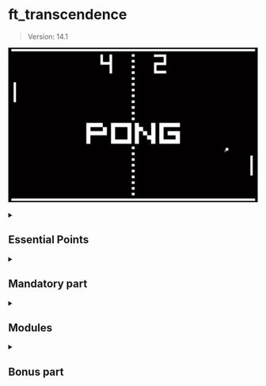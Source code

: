 # ft_transcendence
> Version: 14.1

<div align="center">

![Pong image](./utils/img/pong.png)

</div>

<details><summary><h2>Essential Points</h2></summary>
  
  This project is a complex undertaking, requiring decision-making within the specified constraints.  
  You have some flexibility in implementing certain modules, 
  and it is left to your discretion **within the scope of the subject**.  
  All your choices must be justifiable.  

  If you believe it’s necessary to use *nginx* to set up your website,
  there’s no issue, but ask yourself first, is it truly necessary?  
  Can I do without it?

  Similarly, when faced with a library that could assist you,
  it’s crucial to understand whether it will fulfill your tasks.  
  You’re not expected to rework uninteresting sub-layers
  but rather to make the proposed features function.  

  It’s crucial to understand that you’ll encounter decisions where
  doubts about implementing certain features will arise.  

  Initially, it is **STRONGLY recommended** to comprehend the project requirements thoroughly.  
  Once you’ve grasped what needs to be accomplished,
  it is necessary to stay within the framework of the project.  

  When we mention an imposed technology, it explicitly means that
  everything officially related to the requested framework/language is allowed.  

  However, we emphasize that when you wish to implement a module,
  all restrictions apply to that module.  
  For instance, if you want to realize the project with
  the Backend module as specified in the subject,
  you can no longer use the default language and must adapt your project accordingly.  
  If you still want to create a backend using the default language,
  it’s also possible, but since you’re not using the requested language/framework,
  this module will not be considered valid.  

  Before concluding, it’s important to note that
  some modules intentionally have strong dependencies on others.  

  Your choices are significant and must be justified during your evaluation.  
  Exercise caution.  

  Take the time to contemplate the design of your application with your choices
  before delving into the code – it’s crucial.  
  Have a fun ! :)

</details>
  

<details>
  <summary><h2>Mandatory part</h2></summary>

  This project is about creating a website for the mighty **Pong** contest!  

  > The use of libraries or frameworks or tools to replace your job is strictly prohibited.  
  > Each part of the subject will explicitly present the authorized third party software you can use.  
  > Nevertheless, it is allowed and even recommended to use anything possible to simplify certain actions.  
  > It is important to note that any tools or resources utilized must be justified.  
  > Please be aware that simplifying does not equate to completing your work.  

<details>
  <summary>
    <h3>Overview</h3>
  </summary>

  Thanks to your website, users will play Pong with others.  
  You have to provide a nice user interface and real-time multiplayer online games!  

• Your project needs to adhere to the following guidelines as a minimum requirement,
contributing only a small portion to the final grade.  

• The second part of this subject will offer additional modules that can replace or complete the following rules.

In this Subject, certain words are ~~highlighted in green~~ :small_orange_diamond:Bordered like this:small_orange_diamond:.  
These represent technology choices that will evolve over time.  
Pay close attention to the version of the subject.

</details>

<details>
  <summary>
    <h3>Minimal technical requirement</h3>
  </summary>

Your project has to comply with the following rules:  

> Again, some of these constraints could be overridden by the choice of specific modules.

You are free to develop the site, with or without a backend.  

If you choose to include a backend, 
it must be written in pure :small_orange_diamond:Ruby:small_orange_diamond:.  
However, this requirement can be overridden by the **Framework module**.  

If your backend or framework uses a database,  
you must follow the constraints of the **Database module**.  

The frontend should be developed using pure vanilla :small_orange_diamond:Javascript:small_orange_diamond:.  
However, this requirement can be altered through the **FrontEnd module**.  

Your website must be a [single-page application](https://en.wikipedia.org/wiki/Single-page_application).  
The user should be able to use the **Back** and **Forward** buttons of the browser.

Your website must be compatible with the **latest stable up-to-date version** of :small_orange_diamond:Google Chrome:small_orange_diamond:.  

The user should encounter no unhandled errors and no warnings when browsing the website.  

Everything must be launched with a single command line to run an autonomous container provided by :small_orange_diamond:Docker:small_orange_diamond:.  
Example : `docker-compose up --build`  

> *If your container solution is Docker:*  
> When your computers in clusters run under Linux, you will use Docker in rootless mode for security reasons.  
> This comes with 2 sideways:  
> <br/>
>   • Your Docker runtime files must be located in /goinfre or /sgoinfre.
> <br/>
>   • You can’t use so called “bind-mount volumes” between the host and the container if non-root UIDs are used in the container.  
> <br/>
> Depending on the project, your situation and the context, several fallbacks exist:  
> Docker in a VM, rebuild you container after your changes, craft your own docker image with root as unique UID.  

</details>

<details>
  <summary>
    <h3>Game</h3>
  </summary>

The main purpose of this website is to play Pong versus other players.  

• Therefore, users must have the ability to participate in a live Pong game against another player directly on the website.  
Both players will use the same keyboard.  
The [**Remote players module**]() can enhance this functionality with remote players.

• A player must be able to play against another player, but it should also be possible to propose a **tournament**.  
This tournament will consist of multiple players who can take turns playing against each other.  
You have flexibility in how you implement the tournament,  
but it must clearly display who is playing against whom and the order of the players.  

• A **registration system** is required:  
At the start of a tournament, each player must input their alias name.  
The aliases will be reset when a new tournament begins.  
However, this requirement can be modified using the [**Standard User Management module**]().  

• There must be a **matchmaking system**:  
The tournament system organizes the matchmaking of the participants, and announces the next fight.  

• All players must adhere to the same rules,
which includes having identical paddle speed.  
This requirement also applies when using AI;  
the AI must exhibit the same speed as a regular player.  

• The game itself must be developed in accordance with the default frontend constraints (as outlined above),  
or you may choose to utilize the [**FrontEnd module**](),
or you have the option to override it with the [**Graphics module**]().  
While the visual aesthetics can vary,
it must still capture the essence of the **original Pong** (1972).

> The use of libraries or frameworks or tools to replace your job is strictly prohibited.  
> Each part of the subject will explicitly present the authorized third party software you can use.  
> Nevertheless, it is allowed and even recommended to use anything possible to simplify certain actions.  
> It is important to note that any tools or resources utilized must be justified.  
> Please be aware that simplifying does not equate to completing your work.  

</details>

<details>
  <summary>
    <h3>Security concerns</h3>
  </summary>

In order to create a basic functional website,
here are a few security concerns that you have to tackle:  

• Any password stored in your database,
if applicable, must be **hashed**.  

• Your website must be protected against **SQL injections/XSS**.  

• If you have a backend or any other features, 
it is mandatory to enable an HTTPS connection for all aspects (Utilize wss instead of ws...).  

• You must implement some form of validation for forms and any user input,  
either within the base page if no backend is used or on the server side if a backend is employed.  

> Please make sure you use a strong password hashing algorithm  

> For obvious security reasons, any credentials, API keys, env variables etc...  
> must be saved locally in a .env file and ignored by git.
> Publicly stored credentials will lead you directly to a failure of the project.  

</details>

</details>



<details>
  <summary><h2>Modules</h2></summary>

Now that you’ve accomplished 25% of the project, congratulations!  

With a functional basic website in place,  
the next step is to choose modules for further improvement.  

To attain 100% project completion, a minimum of **7 major modules is required**.  
It’s crucial to carefully review each module as it may necessitate modifications to your baseline website.  

Therefore, we strongly recommend reading this entire subject thoroughly.  

> The use of libraries or frameworks or tools to replace your job is strictly prohibited.  
> Each part of the subject will explicitly present the authorized third party software you can use.  
> Nevertheless, it is allowed and even recommended to use anything possible to simplify certain actions.  
> It is important to note that any tools or resources utilized must be justified.  
> Please be aware that simplifying does not equate to completing your work.  

> Two Minor Modules are equivalent to one Major Module.

<details>
  <summary><h3>Overview</h3></summary>

Web  
◦ Major module: Use a Framework as backend.  
◦ Minor module: Use a front-end framework or toolkit.  
◦ Minor module: Use a database for the backend.  
◦ Major module: Store the score of a tournament in the Blockchain.  

User Management  
◦ Major module: Standard user management, authentication, users across tournaments.  
◦ Major module: Implementing a remote authentication.  

Gameplay and user experience  
◦ Major module: Remote players  
◦ Major module: Multiplayers (more than 2 in the same game).  
◦ Major module: Add Another Game with User History and Matchmaking.  
◦ Minor module: Game Customization Options.  
◦ Major module: Live chat.  

• AI-Algo  
◦ Major module: Introduce an AI Opponent.  
◦ Minor module: User and Game Stats Dashboards  

• Cybersecurity  
◦ Major module: Implement WAF/ModSecurity with Hardened Configuration and HashiCorp Vault for Secrets Management.  
◦ Minor module: GDPR Compliance Options with User Anonymization, Local Data Management, and Account Deletion.  
◦ Major module: Implement Two-Factor Authentication (2FA) and JWT.  

• Devops  
◦ Major module: Infrastructure Setup for Log Management.  
◦ Minor module: Monitoring system.  
◦ Major module: Designing the Backend as Microservices.  

• Graphics  
◦ Major module: Use of advanced 3D techniques.  

• Accessibility  
◦ Minor module: Support on all devices.  
◦ Minor module: Expanding Browser Compatibility.  
◦ Minor module: Multiple language supports.  
◦ Minor module: Add accessibility for Visually Impaired Users.  
◦ Minor module: Server-Side Rendering (SSR) Integration.  

• Server-Side Pong  
◦ Major module: Replacing Basic Pong with Server-Side Pong and Implementing an API.  
◦ Major module: Enabling Pong Gameplay via CLI against Web Users with API Integration.  

</details>


---
---

Web

These modules enable the integration of advanced web features into your Pong game.

• Major module: Use a Framework as backend.
In this major module, you are required to utilize a specific web framework for your backend development, and that framework is Django .

You can create a backend without using the constraints of this module by using the default language/framework.
However, this module will
only be valid if you use the associated constraints.

• Minor module: Use a front-end framework or toolkit.
Your frontend development will utilize the Bootstrap toolkit .
You can create a front-end without using the constraints of this module by using the default language/framework.
However, this module will only be valid if you use the associated constraints.

• Minor module: Use a database for the backend -and more.
The designated database for all DB instances in your project is PostgreSQL .

This choice guarantees data consistency and compatibility across all project components and may be a prerequisite for other modules, such as the backend Framework module.

• Major module: Store the score of a tournament in the Blockchain.
This Major module focuses on implementing a feature within the Pong website to store tournament scores securely on a blockchain.
It is essential to clarify that for development and testing purposes, we will utilize a testing blockchain environment.

The chosen blockchain for this implementation is Ethereum, and Solidity will be the programming language used for smart contract development.

◦ Blockchain Integration: The primary goal of this module is to seamlessly integrate blockchain technology, specifically Ethereum, into the Pong website.

This integration ensures the secure and immutable storage of tournament scores, providing players with a transparent and tamper-proof record of their gaming achievements.

◦ Solidity Smart Contracts: To interact with the blockchain, we will develop Solidity smart contracts.
These contracts will be responsible for recording,
managing, and retrieving tournament scores.

◦Testing Blockchain: As mentioned earlier, a testing blockchain will be employed for development and testing purposes.
This ensures that all blockchain-related functionalities are thoroughly validated without any risks associated with a live blockchain.

Interoperability: This module may have dependencies on other modules, particularly the Backend Framework module.
Integrating blockchain functionality might necessitate adjustments in the backend to accommodate interactions with the blockchain.

By implementing this module, we aim to enhance the Pong website by introducing a blockchain-based score storage system.

Users will benefit from the added layer
of security and transparency, ensuring the integrity of their gaming scores.

The module emphasizes the use of a testing blockchain environment to minimize risks
associated with blockchain development.

..

User Management
This module delves into the realm of User Management, addressing crucial aspects
of user interactions and access control within the Pong platform.
It encompasses two major components,
each focused on essential elements of user management and authentication: user participation across multiple tournaments and the implementation of remote authentication.

• Major module: Standard user management, authentication, users across tournaments.

◦ Users can subscribe to the website in a secure way.
◦ Registered users can log in in a secure way.
◦ Users can select a unique display name to play the tournaments.
◦ Users can update their information.
◦ Users can upload an avatar, with a default option if none is provided.
◦ Users can add others as friends and view their online status.
◦ User profiles display stats, such as wins and losses.
◦ Each user has a Match History including 1v1 games, dates, and relevant details, accessible to logged-in users.

Be carefull, the management of duplicate usernames/emails is at your discretion.
You must provide a justification for your decision.

..

Major module: Implementing a remote authentication.
In this major module, the goal is to implement the following authentication system:
OAuth 2.0 authentication with 42.

Key features and objectives include:
◦ Integrate the authentication system, allowing users to securely sign in.
◦ Obtain the necessary credentials and permissions from the authority to enable a secure login.
◦ Implement user-friendly login and authorization flows that adhere to best practices and security standards.
◦ Ensure the secure exchange of authentication tokens and user information between the web application and the authentication provider.

This major module aims to get a remote user authentication, providing users with a secure and convenient way to access the web application.

..

Gameplay and user experience
These modules are designed to enhance the general gameplay of the project.

• Major module: Remote players
It is possible to have two distant players.
Each player is located on a separated computer, accessing the same website and playing the same Pong game.

Think about network issues, like unexpected disconnection or lag.
You have to offer the best user experience possible.

• Major module: Multiple players
It is possible to have more than two players.
Each player needs a live control (so the previous “Distant players” module is highly recommended).
It’s up to you to define how the game could be played with 3, 4, 5, 6 ... players.
Along with the regular 2 players game,
you can choose a single number of players, greater than 2, for this multiplayer module.

Ex: 4 players can play on a squarred board, each player owns one unique side of the square.

• Major module: Add Another Game with User History and Matchmaking.
In this major module, the objective is to introduce a new game, distinct from Pong, and incorporate features such as user history tracking and matchmaking.

Key features and goals include:
◦ Develop a new, engaging game to diversify the platform’s offerings and entertain users.
◦ Implement user history tracking to record and display individual user’s gameplay statistics.
◦ Create a matchmaking system to allow users to find opponents and participate in fair and balanced matches.
◦ Ensure that user game history and matchmaking data are stored securely and remain up-to-date.
◦ Optimize the performance and responsiveness of the new game to provide an enjoyable user experience.
Regularly update and maintain the game to fix
bugs, add new features, and enhance gameplay.

This major module aims to expand your platform by introducing a new game, enhancing user engagement with gameplay history, and facilitating matchmaking for an enjoyable gaming experience.

• Minor module: Game Customization Options.
In this minor module, the goal is to provide customization options for all available games on the platform.

Key features and objectives include:
◦ Offer customization features, such as power-ups, attacks, or different maps, that enhance the gameplay experience.
◦ Allow users to choose a default version of the game with basic features if they prefer a simpler experience.
◦ Ensure that customization options are available and applicable to all games offered on the platform.
◦ Implement user-friendly settings menus or interfaces for adjusting game parameters.
◦ Maintain consistency in customization features across all games to provide a unified user experience.

This module aims to give users the flexibility to tailor their gaming experience across all available games by providing a variety of customization options while also offering a default version for those who prefer a straightforward gameplay
experience.

• Major module: Live Chat.
You have to create a chat for your users in this module:
◦ The user should be able to send direct messages to other users.
◦ The user should be able to block other users. This way, they will see no more messages from the account they blocked.
◦ The user should be able to invite other users to play a Pong game through the chat interface.
◦ The tournament system should be able to warn users expected for the next game.
◦ The user should be able to access other players profiles through the chat interface.

..

AI-Algo

These modules serve to introduce data-driven elements to the project,
with the major module introducing an AI opponent for enhanced gameplay,
and the minor module focusing on user and game statistics dashboards, offering users a minimalistic yet insightful glimpse into their gaming experiences.

• Major module: Introduce an AI Opponent.
In this major module, the objective is to incorporate an AI player into the game.

Notably, the use of the A* algorithm is not permitted for this task.

Key features and goals include:
◦ Develop an AI opponent that provides a challenging and engaging gameplay experience for users.
◦ The AI must replicate human behavior, meaning that in your AI implementation, you must simulate keyboard input.

The constraint here is that the AI can only refresh its view of the game once per second, requiring it to anticipate bounces and other actions.

The AI must utilize power-ups if you have chosen to implement the Game customization options module.

◦ Implement AI logic and decision-making processes that enable the AI player to make intelligent and strategic moves.
◦ Explore alternative algorithms and techniques to create an effective AI player without relying on A*.
◦ Ensure that the AI adapts to different gameplay scenarios and user interactions.

Attention: You will need to explain in detail how your AI functions during your evaluation.

Creating an AI that does nothing is strictly
prohibited; it must have the capability to win occasionally.

This major module aims to enhance the game by introducing an AI opponent that adds excitement and competitiveness without relying on the A* algorithm.

• Minor module: User and Game Stats Dashboards.
In this minor module, the goal is to introduce dashboards that display statistics for individual users and game sessions.

Key features and objectives include:
◦ Create user-friendly dashboards that provide users with insights into their own
gaming statistics.
◦ Develop a separate dashboard for game sessions, showing detailed statistics, outcomes, and historical data for each match.
◦ Ensure that the dashboards offer an intuitive and informative user interface for tracking and analyzing data.
◦ Implement data visualization techniques, such as charts and graphs, to present statistics in a clear and visually appealing manner.
◦ Allow users to access and explore their own gaming history and performance metrics conveniently.
◦ Feel free to add any metrics you deem useful.

This minor module aims to empower users with the ability to monitor their gaming statistics and game session details through user-friendly dashboards,
providing a comprehensive view of their gaming experience.

...

Cybersecurity

These cybersecurity modules are designed to bolster the security posture of the project, with the major module focusing on robust protection through Web Application Firewall (WAF) and ModSecurity configurations and HashiCorp Vault for secure secrets management.
The minor modules complement this effort by adding options for GDPR compliance, user data anonymization, account deletion, two-factor authentication (2FA), and JSON Web Tokens (JWT), collectively ensuring the project’s commitment to data protection, privacy, and authentication security.

• Major module: Implement WAF/ModSecurity with Hardened Configuration and HashiCorp Vault for Secrets Management.

In this major module, the objective is to enhance the security infrastructure of the project by implementing several key components.

Key features and goals include:
◦ Configure and deploy a Web Application Firewall (WAF) and ModSecurity with a strict and secure configuration to protect against web-based attacks.
◦ Integrate HashiCorp Vault to securely manage and store sensitive information, such as API keys, credentials, and environment variables, ensuring that these secrets are properly encrypted and isolated.

This major module aims to bolster the project’s security infrastructure by implementing robust security measures, including WAF/ModSecurity for web application protection and HashiCorp Vault for secrets management to ensure a safe and secure environment.

• Minor module: GDPR Compliance Options with User Anonymization, Local Data Management, and Account Deletion.

In this minor module, the goal is to introduce GDPR compliance options that allow users to exercise their data privacy rights.

Key features and objectives include:
◦ Implement GDPR-compliant features that enable users to request anonymization of their personal data, ensuring that their identity and sensitive information are protected.
◦ Provide tools for users to manage their local data, including the ability to view, edit, or delete their personal information stored within the system.
◦ Offer a streamlined process for users to request the permanent deletion of their accounts, including all associated data, ensuring compliance with data protection regulations.
◦ Maintain clear and transparent communication with users regarding their data privacy rights,
with easily accessible options to exercise these rights.

This minor module aims to enhance user privacy and data protection by offering GDPR compliance options that empower users to control their personal information and exercise their data privacy rights within the system.

If you are not familiar with the General Data Protection Regulation (GDPR),
it is essential to understand its principles and implications, especially regarding user data management and privacy.

The GDPR is a regulation that aims to protect the
personal data and privacy of individuals within the European Union (EU) and the European Economic Area (EEA).

It sets out strict rules and guidelines for organi-
zations on how they should handle and process personal data.

To gain a better understanding of the GDPR and its requirements,
it is highly recommended to visit the official website of the European Commission on data
protection1.

This website provides comprehensive information about the GDPR, including its principles, objectives, and user rights. It also offers additional
resources to delve deeper into the topic and ensure compliance with the regulation.

If you are unfamiliar with the GDPR, please take the time to visit the provided link and familiarize yourself with the regulations before proceeding with this project.

• Major module: Implement Two-Factor Authentication (2FA) and JWT.
In this major module, the goal is to enhance security and user authentication by introducing Two-Factor Authentication (2FA) and utilizing JSON Web Tokens (JWT). Key features and objectives include:
◦ Implement Two-Factor Authentication (2FA) as an additional layer of security for user accounts, requiring users to provide a secondary verification method, such as a one-time code, in addition to their password.
◦ Utilize JSON Web Tokens (JWT) as a secure method for authentication and authorization, ensuring that user sessions and access to resources are managed securely.
◦ Provide a user-friendly setup process for enabling 2FA, with options for SMS codes, authenticator apps, or email-based verification.
◦ Ensure that JWT tokens are issued and validated securely to prevent unauthorized access to user accounts and sensitive data.

This major module aims to strengthen user account security by offering Two-Factor
Authentication (2FA) and enhancing authentication and authorization through the
use of JSON Web Tokens (JWT).

https://commission.europa.eu/law/law-topic/data-protection/data-protection-eu_en

..

Devops

These modules collectively focus on enhancing the project’s infrastructure and architecture,
with the major modules addressing infrastructure setup for efficient log management using ELK (Elasticsearch, Logstash, Kibana), designing the backend as microservices for flexibility and scalability, and implementing Prometheus/Grafana for comprehensive system monitoring.

• Major module: Infrastructure Setup with ELK (Elasticsearch, Logstash, Kibana) for Log Management.

In this major module, the objective is to establish a robust infrastructure for log management and analysis using the ELK stack (Elasticsearch, Logstash, Kibana).

Key features and goals include:
◦ Deploy Elasticsearch to efficiently store and index log data, making it easily searchable and accessible.
◦ Configure Logstash to collect, process, and transform log data from various sources and send it to Elasticsearch.
◦ Set up Kibana for visualizing log data, creating dashboards, and generating insights from log events.
◦ Define data retention and archiving policies to manage the storage of log data effectively.
◦ Implement security measures to protect log data and access to the ELK stack components.

This major module aims to establish a powerful log management and analysis system using the ELK stack, enabling effective troubleshooting, monitoring, and insights into the system’s operation and performance.

• Minor module: Monitoring system.
In this minor module, the objective is to set up a comprehensive monitoring system using Prometheus and Grafana.

Key features and goals include:
◦ Deploy Prometheus as the monitoring and alerting toolkit to collect metrics and monitor the health and performance of various system components.
◦ Configure data exporters and integrations to capture metrics from different services, databases, and infrastructure components.
◦ Create custom dashboards and visualizations using Grafana to provide realtime insights into system metrics and performance.
◦ Set up alerting rules in Prometheus to proactively detect and respond to critical issues and anomalies.
◦ Ensure proper data retention and storage strategies for historical metrics data.
◦ Implement secure authentication and access control mechanisms for Grafana to protect sensitive monitoring data.

This minor module aims to establish a robust monitoring infrastructure using
Prometheus and Grafana,
enabling real-time visibility into system metrics and proactive issue detection for improved system performance and reliability.

• Major module: Designing the Backend as Microservices.
In this major module, the goal is to architect the backend of the system using a microservices approach.

Key features and objectives include:
◦ Divide the backend into smaller, loosely-coupled microservices, each responsible for specific functions or features.
◦ Define clear boundaries and interfaces between microservices to enable independent development, deployment, and scaling.
◦ Implement communication mechanisms between microservices, such as REST-
ful APIs or message queues, to facilitate data exchange and coordination.
◦ Ensure that each microservice is responsible for a single, well-defined task or business capability, promoting maintainability and scalability.

This major module aims to enhance the system’s architecture by adopting a microservices design approach,
enabling greater flexibility, scalability, and maintainability of the backend components.
..
Gaming
These modules are designed to enhance the gamification aspect of the project, with the
major module introducing new games, user history tracking, and matchmaking, while the
minor module focuses on providing customization options across all available games.
• Major module: Add Another Game with User History and Matchmaking.

In this major module, the objective is to introduce a new game, distinct from Pong, and incorporate features such as user history tracking and matchmaking.

Key features and goals include:
◦ Develop a new, engaging game to diversify the platform’s offerings and enter-
tain users.
◦ Implement user history tracking to record and display individual user’s gameplay statistics.
◦ Create a matchmaking system to allow users to find opponents and participate in fair and balanced matches.
◦ Ensure that user game history and matchmaking data are stored securely and remain up-to-date.
◦ Optimize the performance and responsiveness of the new game to provide an enjoyable user experience.

Regularly update and maintain the game to fix
bugs, add new features, and enhance gameplay.
This major module aims to expand your platform by introducing a new game, enhancing user engagement with gameplay history, and facilitating matchmaking for an enjoyable gaming experience.

• Minor module: Game Customization Options.
In this minor module, the goal is to provide customization options for all available games on the platform.

Key features and objectives include:

◦ Offer customization features, such as power-ups, attacks, or different maps, that enhance the gameplay experience.
◦ Allow users to choose a default version of the game with basic features if they prefer a simpler experience.
◦ Ensure that customization options are available and applicable to all games offered on the platform.
◦ Implement user-friendly settings menus or interfaces for adjusting game parameters.
◦ Maintain consistency in customization features across all games to provide a unified user experience.

This module aims to give users the flexibility to tailor their gaming experience across all available games by providing a variety of customization options while also offering a default version for those who prefer a straightforward gameplay
experience.

..

Graphics
• Major module: Implementing Advanced 3D Techniques
This major module, known as "Graphics," is focused on enhancing the visual aspects of the Pong game.
It introduces the utilization of advanced 3D techniques to create a more immersive gaming experience.

Specifically, the Pong game will be developed
using ThreeJS/WebGL to achieve the desired visual effects.
◦ Advanced 3D Graphics: The primary goal of this module is to implement advanced 3D graphics techniques to elevate the visual quality of the Pong game.

By utilizing ThreeJS/WebGL , we aim to create stunning visual effects that immerse players in the gaming environment.

◦ Immersive Gameplay: The incorporation of advanced 3D techniques enhances the overall gameplay experience by providing users with a visually engaging and captivating Pong game.

◦ Technology Integration: The chosen technology for this module is ThreeJS/WebGL .

These tools will be used to create the 3D graphics, ensuring compatibility and optimal performance.

This major module aims to revolutionize the Pong game’s visual elements by introducing advanced 3D techniques.

Through the utilization of TreeJS/WebGL,
we aspire to provide players with an immersive and visually stunning gaming experience.

..

Accessibility

These modules are designed to enhance the accessibility of our web application, with a focus on ensuring compatibility across all devices, expanding browser support, offering multi-language capabilities, providing accessibility features for visually impaired users, and integrating Server-Side Rendering (SSR) for improved performance and user experience.

• Minor module: Support on all devices.
In this module, the main focus is to ensure that your website works seamlessly on all types of devices.

Key features and objectives include:
◦ Make sure the website is responsive, adapting to different screen sizes and orientations, ensuring a consistent user experience on desktops, laptops, tablets, and smartphones.
◦ Ensure that users can easily navigate and interact with the website using different input methods,
such as touchscreens, keyboards, and mice, depending on the device they are using.

This module aims to provide a consistent and user-friendly experience on all devices,
maximizing accessibility and user satisfaction.

• Minor module: Expanding Browser Compatibility.
In this minor module, the objective is to enhance the compatibility of the web application by adding support for an additional web browser.

Key features and objectives include:
◦ Extend browser support to include an additional web browser, ensuring that users can access and use the application seamlessly.
◦ Conduct thorough testing and optimization to ensure that the web application functions correctly and displays correctly in the newly supported browser.
◦ Address any compatibility issues or rendering discrepancies that may arise in the added web browser.
◦ Ensure a consistent user experience across all supported browsers, maintaining usability and functionality.

This minor module aims to broaden the accessibility of the web application by supporting an additional web browser, providing users with more choices for their browsing experience.

• Minor module: Multiple language supports.
In this minor module, the objective is to ensure that your website supports multiple languages to cater to a diverse user base.

Key features and goals include:
◦ Implement support for a minimum of three languages on the website to accommodate a broad audience.
Provide a language switcher or selector that allows users to easily change the website’s language based on their preferences.
◦ Translate essential website content, such as navigation menus, headings, and key information, into the supported languages.
◦ Ensure that users can navigate and interact with the website seamlessly, regardless of the selected language.
◦ Consider using language packs or localization libraries to simplify the translation process and maintain consistency across different languages.
◦ Allow users to set their preferred language as a default choice for subsequent visits to the website.

This minor module aims to enhance the accessibility and inclusivity of your website by offering content in multiple languages, making it more user-friendly for a diverse international audience.

• Minor module: Add accessibility for Visually Impaired Users.
In this minor module, the goal is to make your website more accessible for visually impaired users.

Key features include:
◦ Support for screen readers and assistive technologies.
◦ Clear and descriptive alt text for images.
◦ High-contrast color scheme for readability.
◦ Keyboard navigation and focus management.
◦ Options for adjusting text size.
◦ Regular updates to meet accessibility standards.

This module aims to improve the website’s usability for individuals with visual impairments and ensure compliance with accessibility standards.

• Minor module: Server-Side Rendering (SSR) Integration.
In this minor module, the focus is on integrating Server-Side Rendering (SSR) to enhance the performance and user experience of your website.

Key objectives include:
◦ Implement SSR to improve the website’s loading speed and overall performance.
◦ Ensure that content is pre-rendered on the server and delivered to users’ browsers for faster initial page loads.
◦ Optimize SEO by providing search engines with pre-rendered HTML content.
◦ Maintain a consistent user experience while benefiting from the advantages of SSR.

This module aims to boost website performance and SEO by integrating Server-Side Rendering for faster page loads and improved user experience.

..

Server-Side Pong

• Major module: Replacing Basic Pong with Server-Side Pong and Implementing an API.

In this major module, the goal is to replace the basic Pong game with a server-side Pong game, accompanied by the implementation of an API. 

Key features and objectives include:
◦ Develop server-side logic for the Pong game to handle gameplay, ball movement, scoring, and player interactions.
◦ Create an API that exposes the necessary resources and endpoints to interact with the Pong game, allowing partial usage of the game via the Command-Line Interface (CLI) and web interface.
◦ Design and implement the API endpoints to support game initialization, player controls, and game state updates.
◦ Ensure that the server-side Pong game is responsive, providing an engaging and enjoyable gaming experience.
◦ Integrate the server-side Pong game with the web application, allowing users to play the game directly on the website.

This major module aims to elevate the Pong game by migrating it to the server side,
enabling interaction through both a web interface and CLI while offering an API for easy access to game resources and features.

• Major module: Enabling Pong Gameplay via CLI against Web Users with API Integration.
In this major module, the goal is to develop a Command-Line Interface (CLI) that allows users to play Pong against players using the web version of the game.
The CLI should connect to the web application seamlessly, enabling CLI users to join and interact with web players.

Key features and objectives include:
◦ Create a robust CLI application that replicates the Pong gameplay experience available on the website, providing CLI users with the ability to initiate and participate in Pong matches.
◦ Utilize the API to establish communication between the CLI and the web application, enabling CLI users to connect to the site and interact with web players.
◦ Develop a user authentication mechanism within the CLI, allowing CLI users to log in to the web application securely.
◦ Implement real-time synchronization between the CLI and web users, ensuring that gameplay interactions are seamless and consistent.
◦ Enable CLI users to join and create Pong matches with web players, facilitating cross-platform gameplay.
◦ Provide comprehensive documentation and guidance on how to use the CLI effectively for Pong matches against web users.

This major module aims to enhance the Pong gaming experience by creating a CLI that seamlessly connects CLI users to web players through API integration, offering a unified and interactive gameplay environment.

ℹ️If you want to do this module, we strongly recommend that you do the
previous one.

</details>


<details>
  <summary><h2>Bonus part</h2></summary>

For this project, the bonus section is designed to be straightforward.
You are required to include more modules.

• Five points will be awarded for each minor module.
• Ten points will be awarded for each major module.

The bonus part will only be assessed if the mandatory part is PERFECT.
Perfect means the mandatory part has been integrally done and works without malfunctioning. 

If you have not passed ALL the mandatory requirements, your bonus part will not be evaluated at all.

</details>
